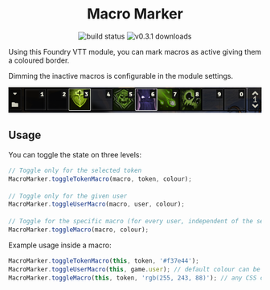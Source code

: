 <h1 align="center">Macro Marker</h1>
<p align="center">
<img src="https://github.com/janssen-io/foundry-macro-marker/workflows/MacroMarker%20CI/badge.svg" alt="build status" /> <img src="https://img.shields.io/github/downloads-pre/janssen-io/foundry-macro-marker/v0.3.1/macro-marker.zip?label=v0.3.1" alt="v0.3.1 downloads" />
</p>

Using this Foundry VTT module, you can mark macros as active giving them a coloured border.

Dimming the inactive macros is configurable in the module settings.

<p align="center">
<img src="./img/mm-dim.png" />
</p>

## Usage
You can toggle the state on three levels:

```js
// Toggle only for the selected token
MacroMarker.toggleTokenMacro(macro, token, colour);

// Toggle only for the given user
MacroMarker.toggleUserMacro(macro, user, colour);  

// Toggle for the specific macro (for every user, independent of the selected token)
MacroMarker.toggleMacro(macro, colour);
```` 

Example usage inside a macro:
```js
MacroMarker.toggleTokenMacro(this, token, '#f37e44');
MacroMarker.toggleUserMacro(this, game.user); // default colour can be configured in settings
MacroMarker.toggleMacro(this, token, 'rgb(255, 243, 88)'); // any CSS colour is valid
```
